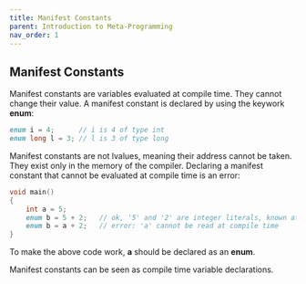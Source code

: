 ```yaml
---
title: Manifest Constants
parent: Introduction to Meta-Programming
nav_order: 1
---
```

## Manifest Constants

Manifest constants are variables evaluated at compile time.
They cannot change their value.
A manifest constant is declared by using the keywork **enum**:

```d
enum i = 4;      // i is 4 of type int
enum long l = 3; // l is 3 of type long
```

Manifest constants are not lvalues, meaning their address cannot be taken. They exist only in the memory of the compiler.
Declaring a manifest constant that cannot be evaluated at compile time is an error:

```d
void main()
{
    int a = 5;
    enum b = 5 + 2;   // ok, '5' and '2' are integer literals, known at compile time
    enum b = a + 2;   // error: 'a' cannot be read at compile time  
}
```

To make the above code work, **a** should be declared as an **enum**.

Manifest constants can be seen as compile time variable declarations.
